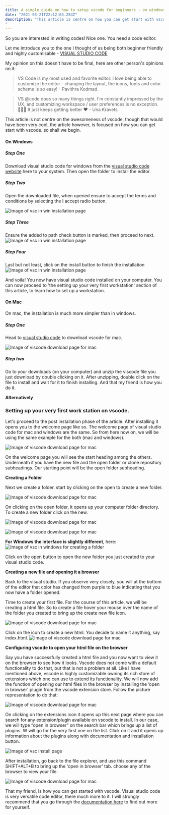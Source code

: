 ```yaml
---
title: A simple guide on how to setup vscode for beginners - on windows and mac OS
date: "2021-03-21T22:12:03.284Z"
description: "This article is centre on how you can get start with vscode.
"
---
```


So you are interested in writing codes! Nice one. You need a code editor.

Let me introduce you to the one I thought of as being both beginner friendly and highly customisable - [VISUAL STUDIO CODE](https://code.visualstudio.com/)

My opinion on this doesn't have to be final, here are other person's opinions on it:

> VS Code is my most used and favorite editor. I love being able to customize the editor - changing the layout, the icons, fonts and color scheme is so easy! - Pavithra Kodmad.

> VS @code does so many things right. I’m constantly impressed by the UX, and customizing workspace / user preferences is no exception. 🙌🏼💯 It just keeps getting better ❤️ - Una Kravets

This article is not centre on the awesomeness of vscode, though that would have been very cool, the article however, is focused on how you can get start with vscode. so shall we begin.

#### On Windows

##### Step One

Download visual studio code for windows from the [visual studio code website]() here to your system. Then open the folder to install the editor.

##### Step Two

Open the downloaded file, when opened ensure to accept the terms and conditions by selecting the I accept radio button.

![Image of vsc in win installation page](./img/win_vsc3.jpeg)

##### Step Three

Ensure the added to path check button is marked, then proceed to next.
![Image of vsc in win installation page](./img/win_vsc2.jpeg)

##### Step Four

Last but not least, click on the install button to finish the installation
![Image of vsc in win installation page](./img/win_vsc1.jpeg)

And voila! You now have visual studio code installed on your computer. You can now proceed to 'the setting up your very first workstation' section of this article, to learn how to set up a workstation.

#### On Mac

On mac, the installation is much more simpler than in windows.

##### Step One

Head to [visual studio code](https://code.visualstudio.com/) to download vscode for mac.

![Image of viscode download page for mac](./img/mac_vsc16.jpeg)

##### Step two

Go to your downloads (on your computer) and unzip the viscode file you just download by double clicking on it.
After unzipping, double click on the file to install and wait for it to finish installing. And that my friend is how you do it.

**Alternatively**

### Setting up your very first work station on vscode.

Let's proceed to the post installation phase of the article.
After installing it opens you to the welcome page like so. The welcome page of visual studio code for mac and windows are the same. So from here now on, we will be using the same example for the both (mac and windows).

![Image of viscode download page for mac](./img/mac_vsc12.jpeg)

On the welcome page you will see the start heading among the others. Underneath it you have the new file and the open folder or clone repository subheadings. Our starting point will be the open folder subheading.

**Creating a Folder**

Next we create a folder. start by clicking on the open to create a new folder.

![Image of viscode download page for mac](./img/mac_vsc11.jpeg)

On clicking on the open folder, it opens up your computer folder directory. To create a new folder click on the new.

![Image of viscode download page for mac](./img/mac_vsc10.jpeg)

![Image of viscode download page for mac](./img/mac_vsc9.jpeg)

**For Windows the interface is slightly different**, here:
![Image of vsc in windows for creating a folder](./img/win_vsc.jpeg)

Click on the open button to open the new folder you just created to your visual studio code.

**Creating a new file and opening it a browser**

Back to the visual studio. If you observe very closely, you will at the bottom of the editor that color has changed from purple to blue indicating that you now have a folder opened.

Time to create your first file. For the course of this article, we will be creating a html file.
So to create a file hover your mouse over the name of the folder you created to bring up the create new file icon.

![Image of viscode download page for mac](./img/mac_vsc3.jpeg)

Click on the icon to create a new html. You decide to name it anything, say index.html.
![Image of viscode download page for mac](./img/mac_vsc5.jpeg)

**Configuring vscode to open your html file on the browser**

Say you have successfully created a html file and you now want to view it on the browser to see how it looks. Vscode does not come with a default functionality to do that, but that is not a problem at all. Like I have mentioned above, vscode is highly customizable owning its rich store of extensions which one can use to extend its functionality. We will now add the function of opening our html files in the browser by installing the ‘open in browser’ plugin from the vscode extension store. Follow the picture representation to do that:

![Image of viscode download page for mac](./img/mac_vsc2.jpeg)

On clicking on the extensions icon it opens up this next page where you can search for any extension/plugin available on vscode to install. In our case, we will type “open in browser” on the search bar which brings up a list of plugins. W will go for the very first one on the list. Click on it and it opens up information about the plugins along with documentation and installation button.

![Image of vsc install page](./img/mac_vsc1.jpeg)

After installation, go back to the file explorer, and use this command SHIFT+ALT+B to bring up the 'open in browser' tab. choose any of the browser to view your file.

![Image of viscode download page for mac](./img/mac_vsc.jpeg)

That my friend, is how you can get started with vscode. Visual studio code is very versatile code editor, there much more to it. I will strongly recommend that you go through the [documentation here](https://code.visualstudio.com/docs) to find out more for yourself.
